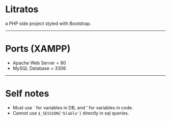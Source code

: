 # Litratos

a PHP side project styled with Bootstrap.

<hr>

# Ports (XAMPP)

- Apache Web Server = 80
- MySQL Database = 3306

<hr>

# Self notes

- Must use ` for variables in DB, and ' for variables in code.
- Cannot use ```$_SESSION['blabla']``` directly in sql queries.